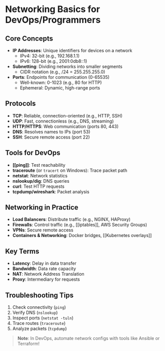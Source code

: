 # Networking Basics for DevOps/Programmers

## Core Concepts
- **IP Addresses**: Unique identifiers for devices on a network
  - IPv4: 32-bit (e.g., 192.168.1.1)
  - IPv6: 128-bit (e.g., 2001:0db8::1)
- **Subnetting**: Dividing networks into smaller segments
  - CIDR notation (e.g., /24 = 255.255.255.0)
- **Ports**: Endpoints for communication (0-65535)
  - Well-known: 0-1023 (e.g., 80 for HTTP)
  - Ephemeral: Dynamic, high-range ports

## Protocols
- **TCP**: Reliable, connection-oriented (e.g., HTTP, SSH)
- **UDP**: Fast, connectionless (e.g., DNS, streaming)
- **HTTP/HTTPS**: Web communication (ports 80, 443)
- **DNS**: Resolves names to IPs (port 53)
- **SSH**: Secure remote access (port 22)

## Tools for DevOps
- **[[ping]]**: Test reachability
- **traceroute** (or `tracert` on Windows): Trace packet path
- **netstat**: Network statistics
- **nslookup/dig**: DNS queries
- **curl**: Test HTTP requests
- **tcpdump/wireshark**: Packet analysis

## Networking in Practice
- **Load Balancers**: Distribute traffic (e.g., NGINX, HAProxy)
- **Firewalls**: Control traffic (e.g., [[iptables]], AWS Security Groups)
- **VPNs**: Secure remote access
- **Containers & Networking**: Docker bridges, [[Kubernetes overlays]]

## Key Terms
- **Latency**: Delay in data transfer
- **Bandwidth**: Data rate capacity
- **NAT**: Network Address Translation
- **Proxy**: Intermediary for requests

## Troubleshooting Tips
1. Check connectivity (`ping`)
2. Verify DNS (`nslookup`)
3. Inspect ports (`netstat -tuln`)
4. Trace routes (`traceroute`)
5. Analyze packets (`tcpdump`)

> **Note**: In DevOps, automate network configs with tools like Ansible or Terraform!